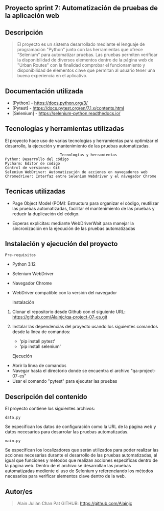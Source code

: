 
## Proyecto sprint 7: Automatización de pruebas de la aplicación web


## Descripción




> El proyecto es un sistema desarrollado mediante el lenguaje de programación "Python" junto con las herramientas que ofrece "Selenium" para automatizar pruebas. Las pruebas permiten verificar la disponibilidad de diversos elementos dentro de la página web de "Urban Routes" con la finalidad comprobar el funcionamiento y disponibilidad de elementos clave que permitan al usuario tener una buena experiencia en el aplicativo.




## Documentación utilizada


- [Python] - https://docs.python.org/3/
- [Pytest] - https://docs.pytest.org/en/7.1.x/contents.html
- [Selenium] - https://selenium-python.readthedocs.io/


## Tecnologías y herramientas utilizadas 

El proyecto hace uso de varias tecnologías y herramientas para optimizar el desarrollo, la ejecución y mantenimiento de las pruebas automatizadas.

                             Tecnologías y herramientas 
    Python: Desarrollo del código
    Pycharm: Editor de código
    Control de versiones: Git
    Selenium WebDriver: Automatización de acciones en navegadores web 
    Chromedriver: Interfaz entre Selenium Webdriver y el navegador Chrome


## Tecnicas utilizadas
    
- Page Object Model (POM): Estructura para organizar el código, reutilizar las pruebas automatizadas, facilitar el mantenimiento de las pruebas y reducir la duplicación del código.

- Esperas explícitas: mediante WebDriverWait para manejar la sincronización en la ejecución de las pruebas automatizadas
    

    

## Instalación y ejecución del proyecto
    Pre-requisitos
- Python 3.12
- Selenium WebDriver
- Navegador Chrome 
- WebDriver compatible con la versión del navegador 
  
 

    Instalación
1. Clonar el repositorio desde Github con el siguiente URL: https://github.com/Alainjc/qa-project-07-es.git
2. Instalar las dependencias del proyecto usando los siguientes comandos desde la línea de comandos: 
    - 'pip install pytest'
    - 'pip install selenium'


    Ejecución
- Abrir la línea de comandos 
- Navegar hasta el directorio donde se encuentra el archivo "qa-project-07-es"
- Usar el comando "pytest" para ejecutar las pruebas

## Descripción del contenido 

El proyecto contiene los siguientes archivos:

    data.py
Se especifican los datos de configuración como la URL de la página web y datos necesarios para desarrolar las pruebas automatizadas.

    main.py
Se especifican los localizadores que serán utilizados para poder realizar las acciones necesarias durante el desarrollo de las pruebas automatizadas, al igual que funciones y métodos que realizan acciones específicas dentro de la pagina web. Dentro de el archivo se desarrollan las pruebas automatizadas mediente el uso de Selenium y referenciando los métodos necesarios para verificar elementos clave dentro de la web.




## Autor/es
>Alain Julián Chan Pat
GITHUB: https://github.com/Alainjc

